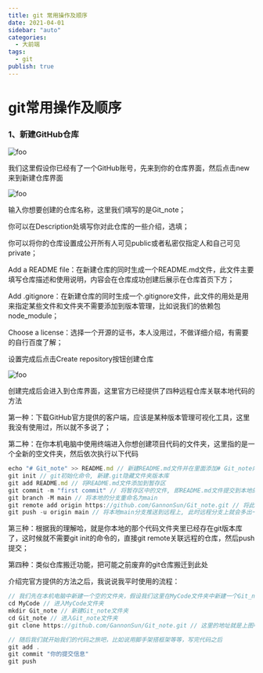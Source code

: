 ```yaml
---
title: git 常用操作及顺序
date: 2021-04-01
sidebar: "auto"
categories:
  - 大前端
tags:
  - git
publish: true
---
```


# git常用操作及顺序



### 1、新建GitHub仓库

<img :src="$withBase('/image-20210401112630066.png')" alt="foo"> 

我们这里假设你已经有了一个GitHub账号，先来到你的仓库界面，然后点击new来到新建仓库界面

<img :src="$withBase('/image-20210401112729900.png')" alt="foo"> 

输入你想要创建的仓库名称，这里我们填写的是Git_note；

你可以在Description处填写你对此仓库的一些介绍，选填；

你可以将你的仓库设置成公开所有人可见public或者私密仅指定人和自己可见private；

Add a README file：在新建仓库的同时生成一个README.md文件，此文件主要填写仓库描述和使用说明，内容会在仓库成功创建后展示在仓库首页下方；

Add .gitignore：在新建仓库的同时生成一个.gitignore文件，此文件的用处是用来指定某些文件和文件夹不需要添加到版本管理，比如说我们的依赖包node_module；

Choose a license：选择一个开源的证书，本人没用过，不做详细介绍，有需要的自行百度了解；

设置完成后点击Create repository按钮创建仓库

<img :src="$withBase('/image-20210401234555991.png')" alt="foo"> 

创建完成后会进入到仓库界面，这里官方已经提供了四种远程仓库关联本地代码的方法

第一种：下载GitHub官方提供的客户端，应该是某种版本管理可视化工具，这里我没有使用过，所以就不多说了；

第二种：在你本机电脑中使用终端进入你想创建项目代码的文件夹，这里指的是一个全新的空文件夹，然后依次执行以下代码

```javascript
echo "# Git_note" >> README.md // 新建README.md文件并在里面添加# Git_note内容
git init // git初始化命令, 新建.git隐藏文件夹版本库
git add README.md // 将README.md文件添加到暂存区
git commit -m "first commit" // 将暂存区中的文件, 即README.md文件提交到本地的版本库中, 并添加"first commit"的提交信息
git branch -M main // 将本地的分支重命名为main
git remote add origin https://github.com/GannonSun/Git_note.git // 将此版本库, 即此文件夹关联到远程的仓库, 也就是刚刚创建的git仓库
git push -u origin main // 将本地main分支推送到远程上, 此时远程分支上就会多出一条main分支
```

第三种：根据我的理解哈，就是你本地的那个代码文件夹里已经存在git版本库了，这时候就不需要git init的命令的，直接git remote关联远程的仓库，然后push提交；

第四种：类似仓库搬迁功能，把可能之前废弃的git仓库搬迁到此处



介绍完官方提供的方法之后，我说说我平时使用的流程：

```javascript
// 我们先在本机电脑中新建一个空的文件夹，假设我们这里在MyCode文件夹中新建一个Git_note的文件夹
cd MyCode // 进入MyCode文件夹
mkdir Git_note // 新建Git_note文件夹
cd Git_note // 进入Git_note文件夹
git clone https://github.com/GannonSun/Git_note.git // 这里的地址就是上图中黄色圈中的https地址

// 随后我们就开始我们的代码之旅吧，比如说用脚手架搭框架等等，写完代码之后
git add .
git commit "你的提交信息"
git push
```



